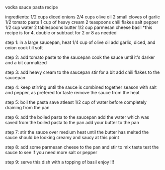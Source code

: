 vodka sauce pasta recipe

ingredients:
1/2 cups diced onions
2/4 cups olive oil
2 small cloves of garlic
1/2 tomato paste
1 cup of heavy cream
2 teaspoons chili flakes
salt
pepper
1/2 cup water
2 tablespoons butter
1/2 cup parmesan cheese
basil
*this recipe is for 4, double or subtract for 2 or 8 as needed

step 1:
in a large saucepan, heat 1/4 cup of olive oil
add garlic, diced, and onion
cook till soft

step 2:
add tomato paste to the saucepan
cook the sauce until it's darker and a bit carmalized

step 3:
add heavy cream to the saucepan
stir for a bit
add chili flakes to the saucepan

step 4:
keep stirring until the sauce is combined together
season with salt and pepper, as prefered for taste
remove the sauce from the heat

step 5: 
boil the pasta
save atleast 1/2 cup of water before completely draining from the pan

step 6:
add the boiled pasta to the saucepan
add the water which was saved from the boiled pasta to the pan
add your butter to the pan

step 7:
stir the sauce over medium heat until the butter has melted
the sauce should be looking creamy and saucy at this point

step 8: 
add some parmesan cheese to the pan and stir to mix
taste test the sauce to see if you need more salt or pepper

step 9:
serve this dish with a topping of basil
enjoy !!!